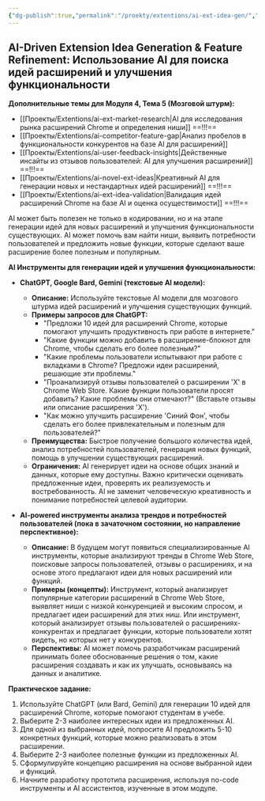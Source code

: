 ```yaml
---
{"dg-publish":true,"permalink":"/proekty/extentions/ai-ext-idea-gen/","dgPassFrontmatter":true}
---
```



## AI-Driven Extension Idea Generation & Feature Refinement: Использование AI для поиска идей расширений и улучшения функциональности


**Дополнительные темы для Модуля 4, Тема 5 (Мозговой штурм):**

*   [[Проекты/Extentions/ai-ext-market-research\|AI для исследования рынка расширений Chrome и определения ниши]]  ==!!!==
*   [[Проекты/Extentions/ai-competitor-feature-gap\|Анализ пробелов в функциональности конкурентов на базе AI для расширений]]
*   [[Проекты/Extentions/ai-user-feedback-insights\|Действенные инсайты из отзывов пользователей: AI для улучшения расширений]]  ==!!!==
*   [[Проекты/Extentions/ai-novel-ext-ideas\|Креативный AI для генерации новых и нестандартных идей расширений]]  ==!!!==
*   [[Проекты/Extentions/ai-ext-idea-validation\|Валидация идей расширений Chrome на базе AI и оценка осуществимости]]  ==!!!==

AI может быть полезен не только в кодировании, но и на этапе генерации идей для новых расширений и улучшения функциональности существующих. AI может помочь вам найти ниши, выявить потребности пользователей и предложить новые функции, которые сделают ваше расширение более полезным и популярным.

**AI Инструменты для генерации идей и улучшения функциональности:**

*   **ChatGPT, Google Bard, Gemini (текстовые AI модели):**
    *   **Описание:**  Используйте текстовые AI модели для мозгового штурма идей расширений и улучшения существующих функций.
    *   **Примеры запросов для ChatGPT:**
        *   "Предложи 10 идей для расширений Chrome, которые помогают улучшить продуктивность при работе в интернете."
        *   "Какие функции можно добавить в расширение-блокнот для Chrome, чтобы сделать его более полезным?"
        *   "Какие проблемы пользователи испытывают при работе с вкладками в Chrome? Предложи идеи расширений, решающие эти проблемы."
        *   "Проанализируй отзывы пользователей о расширении 'X' в Chrome Web Store. Какие функции пользователи просят добавить? Какие проблемы они отмечают?" (Вставьте отзывы или описание расширения 'X').
        *   "Как можно улучшить расширение 'Синий Фон', чтобы сделать его более привлекательным и полезным для пользователей?"
    *   **Преимущества:**  Быстрое получение большого количества идей, анализ потребностей пользователей, генерация новых функций, помощь в улучшении существующих расширений.
    *   **Ограничения:**  AI генерирует идеи на основе общих знаний и данных, которые ему доступны. Важно критически оценивать предложенные идеи, проверять их реализуемость и востребованность. AI не заменит человеческую креативность и понимание потребностей целевой аудитории.

*   **AI-powered инструменты анализа трендов и потребностей пользователей (пока в зачаточном состоянии, но направление перспективное):**
    *   **Описание:**  В будущем могут появиться специализированные AI инструменты, которые анализируют тренды в Chrome Web Store, поисковые запросы пользователей, отзывы о расширениях, и на основе этого предлагают идеи для новых расширений или функций.
    *   **Примеры (концепты):**  Инструмент, который анализирует популярные категории расширений в Chrome Web Store, выявляет ниши с низкой конкуренцией и высоким спросом, и предлагает идеи расширений для этих ниш. Или инструмент, который анализирует отзывы пользователей о расширениях-конкурентах и предлагает функции, которые пользователи хотят видеть, но которых нет у конкурентов.
    *   **Перспективы:**  AI может помочь разработчикам расширений принимать более обоснованные решения о том, какие расширения создавать и как их улучшать, основываясь на данных и аналитике.

**Практическое задание:**

1.  Используйте ChatGPT (или Bard, Gemini) для генерации 10 идей для расширений Chrome, которые помогают студентам в учебе.
2.  Выберите 2-3 наиболее интересных идеи из предложенных AI.
3.  Для одной из выбранных идей, попросите AI предложить 5-10 конкретных функций, которые можно реализовать в этом расширении.
4.  Выберите 2-3 наиболее полезные функции из предложенных AI.
5.  Сформулируйте концепцию расширения на основе выбранной идеи и функций.
6.  Начните разработку прототипа расширения, используя no-code инструменты и AI ассистентов, изученные в этом модуле.
